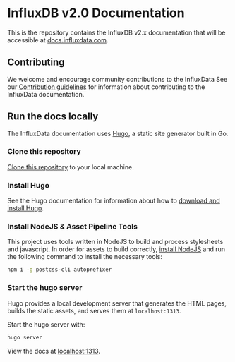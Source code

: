 # InfluxDB v2.0 Documentation
This is the repository contains the InfluxDB v2.x documentation that will be
accessible at [docs.influxdata.com](https://docs.influxdata.com).

## Contributing
We welcome and encourage community contributions to the InfluxData See our [Contribution guidelines](blob/master/CONTRIBUTING.md) for information
about contributing to the InfluxData documentation.

## Run the docs locally
The InfluxData documentation uses [Hugo](https://gohugo.io/), a static site
generator built in Go.

### Clone this repository
[Clone this repository](https://help.github.com/articles/cloning-a-repository/)
to your local machine.

### Install Hugo
See the Hugo documentation for information about how to
[download and install Hugo](https://gohugo.io/getting-started/installing/).

### Install NodeJS & Asset Pipeline Tools
This project uses tools written in NodeJS to build and process stylesheets and javascript.
In order for assets to build correctly, [install NodeJS](https://nodejs.org/en/download/)
and run the following command to install the necessary tools:

```sh
npm i -g postcss-cli autoprefixer
```

### Start the hugo server
Hugo provides a local development server that generates the HTML pages, builds
the static assets, and serves them at `localhost:1313`.

Start the hugo server with:

```bash
hugo server
```

View the docs at [localhost:1313](http://localhost:1313).
